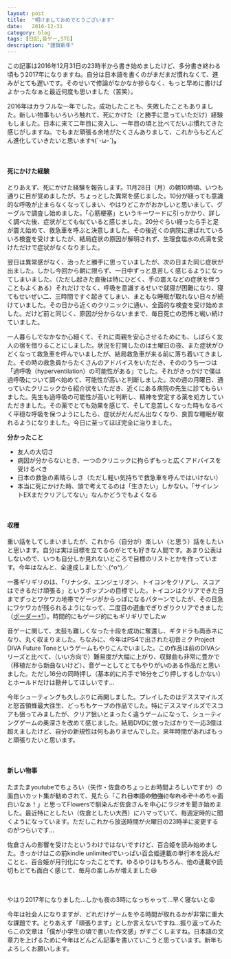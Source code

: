 ```yaml
---
layout: post
title:  "明けましておめでとうございます"
date:   2016-12-31
category: blog
tags: [日記,音ゲー,STG]
description: "謹賀新年"
---
```

この記事は2016年12月31日の23時半から書き始めましたけど、多分書き終わる頃もう2017年になりますね。自分は日本語を書くのがまだまだ慣れなくて、進みがとても遅いです。そのせいで修論がなかなか捗らなく、もっと早めに書けばよかったなぁと最近何度も思いました（苦笑）。

2016年はカラフルな一年でした。成功したことも、失敗したこともありました。新しい物事もいろいろ触れて、死にかけた（と勝手に思っていただけ）経験もしました。日本に来て二年目に突入し、一年目の頃と比べてだいぶ慣れてきた感じがしますね。でもまだ頑張る余地がたくさんありまして、これからもどんどん進化していきたいと思います٩(`･ω･´)و

<br />

#### 死にかけた経験

とりあえず、死にかけた経験を報告します。11月28日（月）の朝10時頃、いつも通りに目が覚めましたが、ちょっとした異常を感じました。10分が経っても意識的な呼吸が止まらなくなってしまい、やはりどこかがおかしいと思いまして、グーグルで調査し始めました。「心筋梗塞」というキーワードに引っかかり、詳しく調べた後、症状がとても似ていると感じました。20分ぐらい経ったら手と足が震え始めて、救急車を呼ぶと決意しました。その後近くの病院に運ばれていろいろ検査を受けましたが、結局症状の原因が解明されず、生理食塩水の点滴を受けただけで症状がなくなりました。

翌日は異常感がなく、治ったと勝手に思っていましたが、次の日また同じ症状が出ました。しかし今回から朝に限らず、一日中ずっと息苦しく感じるようになってしまいました。（ただし起きた直後は特にひどく、手の震えなどの症状を伴うこともよくある）それだけでなく、呼吸を意識するせいで就寝が困難になり、寝てもせいぜい二、三時間ですぐ起きてしまい、まともな睡眠が取れない日々が続けていました。その日から近くのクリニックに通い、全面的な検査を受け始めました。だけど前と同じく、原因が分からないままで、毎日死亡の恐怖と戦い続けていました。

一人暮らしでなかなか心細くて、それに両親を安心させるためにも、しばらく友人の宿を借りることにしました。状況を打開したのは土曜日の夜、また症状がひどくなって救急車を呼んでいましたが、結局救急車が来る前に落ち着いてきました。その時の救急員からたくさんのアドバイスをいただき、そののうち一つは「過呼吸（hyperventilation）の可能性がある」でした。それがきっかけで僕は過呼吸について調べ始めて、可能性が高いと判断しました。次の週の月曜日、通っていたクリニックから紹介状をいただき、近くにある病院の先生に診てもらいました。先生も過呼吸の可能性が高いと判断し、精神を安定する薬を処方していただきました。その薬でとても効果を感じて、そして息苦しくなった時もなるべく平穏な呼吸を保つようにしたら、症状がだんだん出なくなり、良質な睡眠が取れるようになりました。今日に至ってほぼ完全に治りました。

**分かったこと**

* 友人の大切さ
* 病因が分からないとき、一つのクリニックに拘らずもっと広くアドバイスを受けるべき
* 日本の救急の素晴らしさ（ただし軽い気持ちで救急車を呼んではいけない）
* 本当に死にかけた時、頭で考えてるのは「生きたい」しかない。「サイレントEXまだクリアしてない」なんかどうでもよくなる

<br />

#### 収穫

重い話をしてしまいましたが、これから（自分が）楽しい（と思う）話をしたいと思います。自分は実は目標を立てるのがとても好きな人間です。あまり公表はしないので、いつも自分しか見れないところで目標のリストとかを作っています。今年はなんと、全達成しました＼(^o^)／

一番ギリギリのは、「リナシタ、エンジェリオン、トイコンをクリアし、スコアはできるだけ頑張る」というポップンの目標でした。トイコンはクリアできた日までずっとワケワカ地帯でゲージがからっぽになるパターンでしたが、その日急にワケワカが残られるようになって、二度目の選曲でぎりぎりクリアできました（[ボーダー+1](https://twitter.com/ssdh233/status/813351707547607040)）。時間的にもゲージ的にもギリギリでしたw

音ゲーに関して、太鼓も難しくなった十段を成功に奪還し、ギタドラも両赤ネになり、丸く収まりました。ちなみに、今年はPS4で出された初音ミク Project DIVA Future Toneというゲームもやりこんでいました。この作品は前のDIVAシリーズと比べて、（いい方向で）難易度が大幅に上がり、収録曲も非常に豊かで（移植だから新曲ないけど）、音ゲーとしてとてもやりがいのある作品だと思いました。ただし16分の同時押し（基本的に片手で16分をごり押しするしかない）とホールドだけは勘弁してほしいです…

今年シューティングも久しぶりに再開しました。プレイしたのはデススマイルズと怒首領蜂最大往生、どっちもケーブの作品でした。特にデススマイルズでスコアも狙ってみましたが、クリア狙いとまったく違うゲームになって、シューティングゲームの奥深さを改めて感じました。結局DVDに倣ったばかりで一応3億は超えましたけど、自分の新規性は何もありませんでした。来年時間があればもっと頑張りたいと思います。

<br />

#### 新しい物事

たまたまyoutubeでちょろい（矢作・佐倉のちょっとお時間よろしいですか）の面白いカット集が勧めされて、見たら「これ~~日本語の勉強になれるぞ！~~めちゃ面白いなぁ！」と思ってFlowersで馴染んだ佐倉さんを中心にラジオを聞き始めました。最近特にとしたい（佐倉としたい大西）にハマっていて、毎週定時的に聞くようになっています。ただしこれから放送時間が火曜日の23時半に変更するのがつらいです…

佐倉さんの影響を受けたというわけではないですけど、百合姫を読み始めました。きっかけはこの前kindle unlimitedでいっぱい百合姫連載の単行本を読んだことと、百合姫が月刊化になったことです。ゆるゆりはもちろん、他の連載や読切もとても面白く感じて、毎月の楽しみが増えました😆

<br />
<br />
やはり2017年になりました…しかも夜の3時になっちゃって…早く寝ないと😩

今年は社会人になりますが、どれだけゲームをやる時間が取れるかが非常に重大な課題です。とりあえず「頑張ります」としか言えないですね…振り返ってみたらこの文章は「僕が小学生の頃で書いた作文感」がすごくしますね。日本語の文章力を上げるために今年はどんどん記事を書いていこうと思っています。新年もよろしくお願いします。